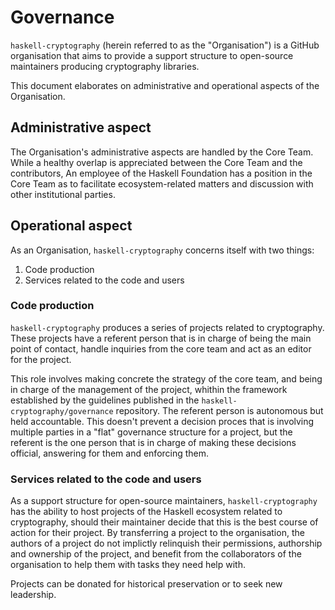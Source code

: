 # Governance

`haskell-cryptography` (herein referred to as the "Organisation") is a GitHub organisation that aims to provide a support structure to open-source maintainers producing cryptography libraries.

This document elaborates on administrative and operational aspects of the Organisation.

## Administrative aspect

The Organisation's administrative aspects are handled by the Core Team. While a healthy overlap is appreciated between the Core Team and the contributors,
An employee of the Haskell Foundation has a position in the Core Team as to facilitate ecosystem-related matters and discussion with other institutional parties.

## Operational aspect

As an Organisation, `haskell-cryptography` concerns itself with two things:

1. Code production
2. Services related to the code and users

### Code production

`haskell-cryptography` produces a series of projects related to cryptography.
These projects have a referent person that is in charge of being the main point of contact, handle inquiries from the core team and act as an editor for the project.

This role involves making concrete the strategy of the core team, and being in charge of the management of the project,
whithin the framework established by the guidelines published in the `haskell-cryptography/governance` repository.
The referent person is  autonomous but held accountable. This doesn't prevent a decision proces that is involving multiple parties in a "flat"
governance structure for a project, but the referent is the one person that is in charge of making these decisions official, answering for them and enforcing them.

### Services related to the code and users

As a support structure for open-source maintainers, `haskell-cryptography` has the ability to host projects of the Haskell ecosystem related to cryptography,
should their maintainer decide that this is the best course of action for their project. By transferring a project to the organisation, the authors of a project
do not implictly relinquish their permissions, authorship and ownership of the project, and benefit from the collaborators of the organisation to help them
with tasks they need help with. 

Projects can be donated for historical preservation or to seek new leadership. 
